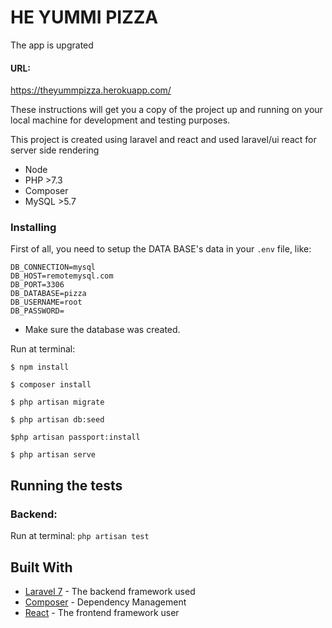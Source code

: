 # HE YUMMI PIZZA

The app is upgrated

#### URL:
https://theyummpizza.herokuapp.com/



These instructions will get you a copy of the project up and running on your local machine for development and testing purposes.


This project is created using laravel and react and used laravel/ui react for server side rendering

-   Node
-   PHP >7.3
-   Composer
-   MySQL >5.7

### Installing

First of all, you need to setup the DATA BASE's data in your `.env` file, like:

```
DB_CONNECTION=mysql
DB_HOST=remotemysql.com
DB_PORT=3306
DB_DATABASE=pizza
DB_USERNAME=root
DB_PASSWORD=
```

-   Make sure the database was created.

Run at terminal:

`$ npm install`

`$ composer install`

`$ php artisan migrate`

`$ php artisan db:seed`

`$php artisan passport:install`

`$ php artisan serve`

## Running the tests

### Backend:

Run at terminal:
`php artisan test`

## Built With

-   [Laravel 7](https://laravel.com/docs/7.x) - The backend framework used
-   [Composer](https://getcomposer.org/) - Dependency Management
-   [React](https://reactjs.org/) - The frontend framework user
